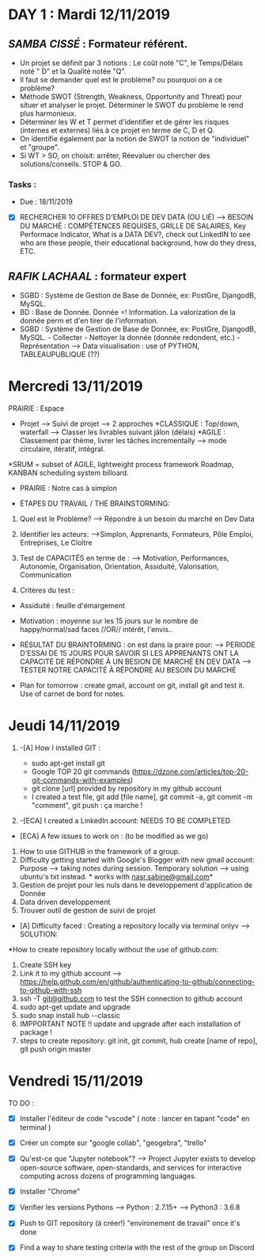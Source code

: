 # DAY 1 : Mardi 12/11/2019

## *SAMBA CISSÉ* : Formateur référent.

- Un projet se définit par 3 notions : Le coût noté "C", le Temps/Délais noté "
D" et la Qualité notée "Q".
- Il faut se demander quel est le problème? ou pourquoi on a ce problème?
- Méthode SWOT (Strength, Weakness, Opportunity and Threat) pour situer et analyser le projet. Déterminer le SWOT du problème le rend plus harmonieux.
- Déterminer les W et T permet d'identifier et de gérer les risques (internes et externes) liés à ce projet en terme de C, D et Q.
- On identifie également par la notion de SWOT la notion de "individuel" et "groupe".
- Si WT > SO, on choisit: arrêter, Réevaluer ou chercher des solutions/conseils. STOP & GO.

### Tasks :

* Due : 18/11/2019

- [x] RECHERCHER 10 OFFRES D'EMPLOI DE DEV DATA (OU LIÉ) --> BESOIN DU MARCHÉ : COMPÉTENCES REQUISES, GRILLE DE SALAIRES, Key Performace Indicator, What is a DATA DEV?, check out LinkedIN to see who are these people, their educational background, how do they dress, ETC.

## *RAFIK LACHAAL* : formateur expert


- SGBD : Système de Gestion de Base de Donnée, ex: PostGre, DjangodB, MySQL.
- BD : Base de Donnée. Donnée =! Information. La valorization de la donnée perm
et d'en tirer de l'information.
- SGBD : Système de Gestion de Base de Donnée, ex: PostGre, DjangodB, MySQL.
         - Collecter
         - Nettoyer la donnée (donnée redondent, etc.)
         - Représentation --> Data visualisation : use of PYTHON, TABLEAUPUBLIQUE (??)


# Mercredi 13/11/2019

PRAIRIE : Espace

- Projet --> Suivi de projet --> 2 approches
*CLASSIQUE : Top/down, waterfall --> Classer les livrables suivant
jâlon (délais)
*AGILE : Classement par thème, livrer les tâches incrementally --> mode circulaire, itératif, intégral.

*SRUM = subset of AGILE, lightweight process framework
Roadmap, KANBAN scheduling system billoard.

- PRAIRIE : Notre cas à simplon


- ÉTAPES DU TRAVAIL / THE BRAINSTORMING:

1. Quel est le Problème?  --> Répondre à un besoin du marché en Dev Data

2. Identifier les acteurs: -->Simplon, Apprenants, Formateurs, Pôle Emploi, Entreprises, Le Cloître

3. Test de CAPACITÉS en terme de : --> Motivation, Performances, Autonomie, Organisation, Orientation, Assiduité, Valorisation, Communication

4. Critères du test :
- Assiduité : feuille d'émargement
- Motivation : moyenne sur les 15 jours sur le nombre de happy/normal/sad faces //OR// intérêt, l'envis..
- RÉSULTAT DU BRAINTORMING : on est dans la praire pour: --> PERIODE D'ESSAI DE 15 JOURS POUR SAVOIR SI LES APPRENANTS ONT LA CAPACITÉ DE RÉPONDRE À UN BESION DE MARCHÉ EN DEV DATA --> TESTER NOTRE CAPACITÉ À RÉPONDRE AU BESOIN DU MARCHÉ

- Plan for tomorrow : create gmail, account on git, install  git and test it. Use of carnet de bord for notes.

# Jeudi 14/11/2019

1. -[A] How I installed GIT :

    - sudo apt-get install git
    - Google TOP 20 git commands (https://dzone.com/articles/top-20-git-commands-with-examples)
    - git clone [url] provided by repository in my github account
    - I created a test file, git add [file name], git commit -a, git commit -m "comment", git push : ça marche !

2. -[ECA]  I created a LinkedIn account: NEEDS TO BE COMPLETED



- [ECA] A few issues to work on : (to be modified as we go)

1. How to use GITHUB in the framework of a group.
2. Difficulty getting started with Google's Blogger with new gmail account:
     Purpose --> taking notes during session.
     Temporary solution --> using ubuntu's txt instead. * works with nasr.sabine@gmail.com*
3. Gestion de projet pour les nuls dans le developpement d'application de Donnée
4. Data driven developpement
5. Trouver outil de gestion de suivi de projet

- [A] Difficulty faced : Creating a repository locally via terminal onlyv  --> SOLUTION:

*How to create repository locally without the use of github.com:

1. Create SSH key
2. Link it to my github account --> https://help.github.com/en/github/authenticating-to-github/connecting-to-github-with-ssh
4. ssh -T git@github.com to test the SSH connection to github account
5. sudo apt-get update and upgrade
6. sudo snap install hub --classic
7. IMPPORTANT NOTE !! update and upgrade after each installation of package !
8. steps to create repository: git init, git commit, hub create [name of repo], git push origin master

# Vendredi 15/11/2019

TO DO :

- [x] Installer l'éditeur de code "vscode"
   ( note : lancer en tapant "code" en terminal )

- [x] Créer un compte sur "google collab", "geogebra", "trello"

- [x] Qu'est-ce que "Jupyter notebook"?
   --> Project Jupyter exists to develop open-source software, open-standards, and services for interactive computing across dozens of programming languages.

- [x] Installer "Chrome"

- [x] Verifier les versions Pythons
   --> Python : 2.7.15+
   --> Python3 : 3.6.8

- [x] Push to GIT repository (à créer!) "environement de travail" once it's done

- [x] Find a way to share testing criteria with the rest of the group on Discord
 

